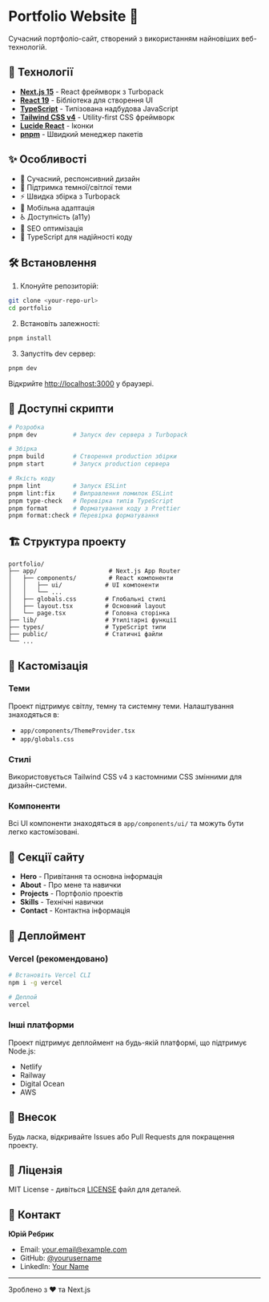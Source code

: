 # Portfolio Website 🌟

Сучасний портфоліо-сайт, створений з використанням найновіших веб-технологій.

## 🚀 Технології

- **[Next.js 15](https://nextjs.org/)** - React фреймворк з Turbopack
- **[React 19](https://react.dev/)** - Бібліотека для створення UI
- **[TypeScript](https://www.typescriptlang.org/)** - Типізована надбудова JavaScript
- **[Tailwind CSS v4](https://tailwindcss.com/)** - Utility-first CSS фреймворк
- **[Lucide React](https://lucide.dev/)** - Іконки
- **[pnpm](https://pnpm.io/)** - Швидкий менеджер пакетів

## ✨ Особливості

- 🎨 Сучасний, респонсивний дизайн
- 🌙 Підтримка темної/світлої теми
- ⚡ Швидка збірка з Turbopack
- 📱 Мобільна адаптація
- ♿ Доступність (a11y)
- 🎯 SEO оптимізація
- 🔧 TypeScript для надійності коду

## 🛠 Встановлення

1. Клонуйте репозиторій:

```bash
git clone <your-repo-url>
cd portfolio
```

2. Встановіть залежності:

```bash
pnpm install
```

3. Запустіть dev сервер:

```bash
pnpm dev
```

Відкрийте [http://localhost:3000](http://localhost:3000) у браузері.

## 📝 Доступні скрипти

```bash
# Розробка
pnpm dev          # Запуск dev сервера з Turbopack

# Збірка
pnpm build        # Створення production збірки
pnpm start        # Запуск production сервера

# Якість коду
pnpm lint         # Запуск ESLint
pnpm lint:fix     # Виправлення помилок ESLint
pnpm type-check   # Перевірка типів TypeScript
pnpm format       # Форматування коду з Prettier
pnpm format:check # Перевірка форматування
```

## 🏗 Структура проекту

```
portfolio/
├── app/                    # Next.js App Router
│   ├── components/         # React компоненти
│   │   ├── ui/            # UI компоненти
│   │   └── ...
│   ├── globals.css        # Глобальні стилі
│   ├── layout.tsx         # Основний layout
│   └── page.tsx           # Головна сторінка
├── lib/                   # Утилітарні функції
├── types/                 # TypeScript типи
├── public/                # Статичні файли
└── ...
```

## 🎨 Кастомізація

### Теми

Проект підтримує світлу, темну та системну теми. Налаштування знаходяться в:

- `app/components/ThemeProvider.tsx`
- `app/globals.css`

### Стилі

Використовується Tailwind CSS v4 з кастомними CSS змінними для дизайн-системи.

### Компоненти

Всі UI компоненти знаходяться в `app/components/ui/` та можуть бути легко кастомізовані.

## 📱 Секції сайту

- **Hero** - Привітання та основна інформація
- **About** - Про мене та навички
- **Projects** - Портфоліо проектів
- **Skills** - Технічні навички
- **Contact** - Контактна інформація

## 🚀 Деплоймент

### Vercel (рекомендовано)

```bash
# Встановіть Vercel CLI
npm i -g vercel

# Деплой
vercel
```

### Інші платформи

Проект підтримує деплоймент на будь-якій платформі, що підтримує Node.js:

- Netlify
- Railway
- Digital Ocean
- AWS

## 🤝 Внесок

Будь ласка, відкривайте Issues або Pull Requests для покращення проекту.

## 📄 Ліцензія

MIT License - дивіться [LICENSE](LICENSE) файл для деталей.

## 📧 Контакт

**Юрій Ребрик**

- Email: your.email@example.com
- GitHub: [@yourusername](https://github.com/yourusername)
- LinkedIn: [Your Name](https://linkedin.com/in/yourprofile)

---

Зроблено з ❤️ та Next.js
